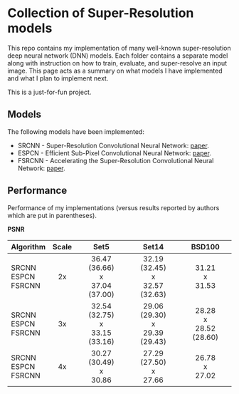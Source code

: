 # Collection of Super-Resolution models
This repo contains my implementation of many well-known super-resolution deep neural network (DNN) models. Each folder contains a separate model along with instruction on how to train, evaluate, and super-resolve an input image. This page acts as a summary on what models I have implemented and what I plan to implement next.

This is a just-for-fun project.

## Models
The following models have been implemented:
* SRCNN - Super-Resolution Convolutional Neural Network: [paper](https://arxiv.org/pdf/1501.00092.pdf).
* ESPCN - Efficient Sub-Pixel Convolutional Neural Network: [paper](https://www.cv-foundation.org/openaccess/content_cvpr_2016/papers/Shi_Real-Time_Single_Image_CVPR_2016_paper.pdf).
* FSRCNN - Accelerating the Super-Resolution Convolutional Neural Network: [paper](https://arxiv.org/pdf/1608.00367.pdf).

## Performance

Performance of my implementations (versus results reported by authors which are put in parentheses).

**PSNR**

| Algorithm | Scale | Set5 | Set14 | BSD100 |
| --------- |:-----:|:----:|:-----:|:------:|
| SRCNN<br>ESPCN<br>FSRCNN | 2x | 36.47 (36.66)<br>x<br>37.04 (37.00) | 32.19 (32.45)<br>x<br>32.57 (32.63) | 31.21<br>x<br>31.53 |
| SRCNN<br>ESPCN<br>FSRCNN | 3x | 32.54 (32.75)<br>x<br>33.15 (33.16) | 29.06 (29.30)<br>x<br>29.39 (29.43) | 28.28<br>x<br>28.52 (28.60) |
| SRCNN<br>ESPCN<br>FSRCNN | 4x | 30.27 (30.49)<br>x<br>30.86 | 27.29 (27.50)<br>x<br>27.66 | 26.78<br>x<br>27.02 |
